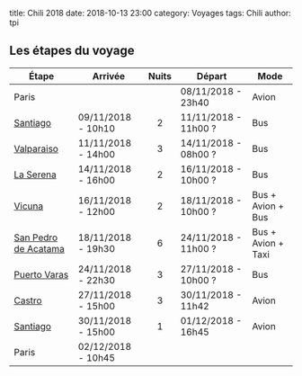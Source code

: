 title: Chili 2018 
date: 2018-10-13 23:00
category: Voyages
tags: Chili
author: tpi


## Les étapes du voyage

|**Étape**            |**Arrivée**          |**Nuits** |**Départ**          |**Mode**           |
|---------------------|---------------------|:--------:|--------------------|-------------------|
|Paris                |                     |          |08/11/2018 - 23h40  | Avion             |
|[Santiago](http://tse-tse.org/2018/10/santiago/)             | 09/11/2018 - 10h10  | 2        |11/11/2018 - 11h00 ?| Bus               |
|[Valparaiso](http://tse-tse.org/2018/10/valparaiso/)          | 11/11/2018 - 14h00  | 3        |14/11/2018 - 08h00 ?| Bus               |
|[La Serena](http://tse-tse.org/2018/10/la-serena/)            | 14/11/2018 - 16h00  | 2        |16/11/2018 - 10h00 ?| Bus               |
|[Vicuna](http://tse-tse.org/2018/10/vicuna/)               | 16/11/2018 - 12h00  | 2        |18/11/2018 - 10h00 ?| Bus + Avion + Bus |
|[San Pedro de Acatama](http://tse-tse.org/2018/10/san-pedro-de-acatama/) | 18/11/2018 - 19h30  | 6        |24/11/2018 - 11h00 ?| Bus + Avion + Taxi|
|[Puerto Varas](http://tse-tse.org/2018/10/puerto-varas/)         | 24/11/2018 - 22h30  | 3        |27/11/2018 - 10h00 ?| Bus               |
|[Castro](http://tse-tse.org/2018/10/castro/)               | 27/11/2018 - 15h00  | 3        |30/11/2018 - 11h42  | Avion             |
|[Santiago](http://tse-tse.org/2018/10/santiago-2/)             | 30/11/2018 - 15h00  | 1        |01/12/2018 - 16h45  | Avion             |
|Paris                | 02/12/2018 - 10h45  |          |                    |                   |
